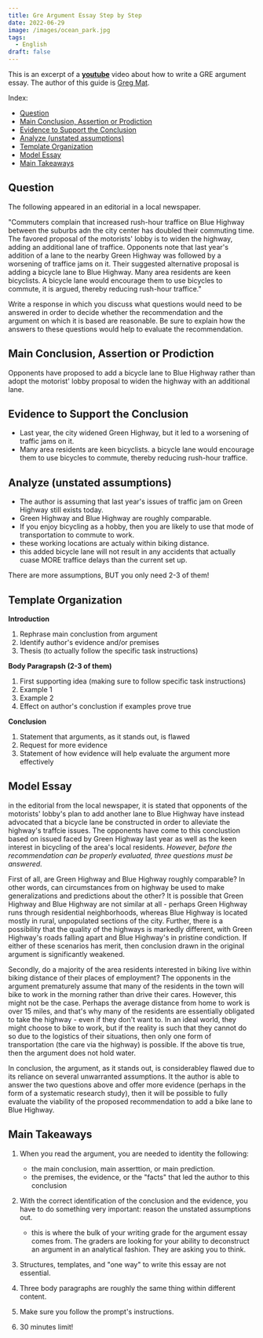 ```yaml
---
title: Gre Argument Essay Step by Step
date: 2022-06-29
image: /images/ocean_park.jpg
tags:
  - English
draft: false
---
```


This is an excerpt of a [**youtube**](https://www.youtube.com/watch?v=OFa8oeXXuoA) video about how to write a GRE argument essay. The author of this guide is [Greg Mat](https://www.gregmat.com/).

<!-- excerpt -->

Index:

- [Question](#question)
- [Main Conclusion, Assertion or Prodiction](#main-conclusion-assertion-or-prodiction)
- [Evidence to Support the Conclusion](#evidence-to-support-the-conclusion)
- [Analyze (unstated assumptions)](#analyze-unstated-assumptions)
- [Template Organization](#template-organization)
- [Model Essay](#model-essay)
- [Main Takeaways](#main-takeaways)

## Question

The following appeared in an editorial in a local newspaper.

"Commuters complain that increased rush-hour traffice on Blue Highway between the suburbs adn the city center has doubled their commuting time. The favored proposal of the motorists' lobby is to widen the highway, adding an additional lane of traffice. Opponents note that last year's addition of a lane to the nearby Green Highway was followed by a worsening of traffice jams on it. Their suggested alternative proposal is adding a bicycle lane to Blue Highway. Many area residents are keen bicyclists. A bicycle lane would encourage them to use bicycles to commute, it is argued, thereby reducing rush-hour traffice."

Write a response in which you discuss what questions would need to be answered in order to decide whether the recommendation and the argument on which it is based are reasonable. Be sure to explain how the answers to these questions would help to evaluate the recommendation.

## Main Conclusion, Assertion or Prodiction

Opponents have proposed to add a bicycle lane to Blue Highway rather than adopt the motorist' lobby proposal to widen the highway with an additional lane.

## Evidence to Support the Conclusion

- Last year, the city widened Green Highway, but it led to a worsening of traffic jams on it.
- Many area residents are keen bicyclists. a bicycle lane would encourage them to use bicycles to commute, thereby reducing rush-hour traffice.

## Analyze (unstated assumptions)

- The author is assuming that last year's issues of traffic jam on Green Highway still exists today.
- Green Highway and Blue Highway are roughly comparable.
- If you enjoy bicycling as a hobby, then you are likely to use that mode of transportation to commute to work.
- these working locations are actualy within biking distance.
- this added bicycle lane will not result in any accidents that actually cuase MORE traffice delays than the current set up.

There are more assumptions, BUT you only need 2-3 of them!

## Template Organization

**Introduction**

1. Rephrase main conclustion from argument
2. Identify author's evidence and/or premises
3. Thesis (to actually follow the specific task instructions)

**Body Paragrapsh (2-3 of them)**

1. First supporting idea (making sure to follow specific task instructions)
2. Example 1
3. Example 2
4. Effect on author's conclustion if examples prove true

**Conclusion**

1. Statement that arguments, as it stands out, is flawed
2. Request for more evidence
3. Statement of how evidence will help evaluate the argument more effectively

## Model Essay

in the editorial from the local newspaper, it is stated that opponents of the motorists' lobby's plan to add another lane to Blue Highway have instead advocated that a bicycle lane be constructed in order to alleviate the highway's traffcie issues. The opponents have come to this conclustion based on issued faced by Green Highway last year as well as the keen interest in bicycling of the area's local residents. _However, before the recommendation can be properly evaluated, three questions must be answered._

First of all, are Green Highway and Blue Highway roughly comparable? In other words, can circumstances from on highway be used to make generalizations and predictions about the other? It is possible that Green Highway and Blue Highway are not similar at all - perhaps Green Highway runs through residential neighborhoods, whereas Blue Highway is located mostly in rural, unpopulated sections of the city. Further, there is a possibility that the quality of the highways is markedly different, with Green Highway's roads falling apart and Blue Highway's in pristine condiction. If either of these scenarios has merit, then conclusion drawn in the original argument is significantly weakened.

Secondly, do a majority of the area residents interested in biking live within biking distance of their places of employment? The opponents in the argument prematurely assume that many of the residents in the town will bike to work in the morning rather than drive their cares. However, this might not be the case. Perhaps the average distance from home to work is over 15 miles, and that's why many of the residents are essentially obligated to take the highway - even if they don't want to. In an ideal world, they might choose to bike to work, but if the reality is such that they cannot do so due to the logistics of their situations, then only one form of transportation (the care via the highway) is possible. If the above tis true, then the argument does not hold water.

In conclusion, the argument, as it stands out, is considerabley flawed due to its reliance on several unwarranted assumptions. It the author is able to answer the two questions above and offer more evidence (perhaps in the form of a systematic research study), then it will be possible to fully evaluate the viability of the proposed recommendation to add a bike lane to Blue Highway.

## Main Takeaways

1. When you read the argument, you are needed to identity the following:

   - the main conclusion, main asserttion, or main prediction.
   - the premises, the evidence, or the "facts" that led the author to this conclusion

2. With the correct identification of the conclusion and the evidence, you have to do something very important: reason the unstated assumptions out.

   - this is where the bulk of your writing grade for the argument essay comes from. The graders are looking for your ability to deconstruct an argument in an analytical fashion. They are asking you to think.

3. Structures, templates, and "one way" to write this essay are not essential.

4. Three body paragraphs are roughly the same thing within different content.
5. Make sure you follow the prompt's instructions.
6. 30 minutes limit!
